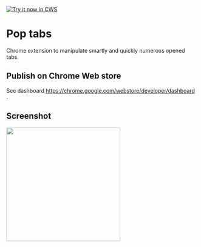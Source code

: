 <a target="_blank" href="https://chrome.google.com/webstore/detail/obdkadanihffijoldabdhhdhmdbkdejg/publish-accepted">![Try it now in CWS](https://raw.github.com/GoogleChrome/chrome-app-samples/master/tryitnowbutton.png "Click here to install this sample from the Chrome Web Store")</a>


# Pop tabs

Chrome extension to manipulate smartly and quickly numerous opened tabs.

## Publish on Chrome Web store

See dashboard https://chrome.google.com/webstore/developer/dashboard .

     
## Screenshot

<img src="screenshots/index-1280x600.png" height=300>

